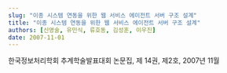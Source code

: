 ```yaml
---
slug: "이종 시스템 연동을 위한 웹 서비스 에이전트 서버 구조 설계"
title: "이종 시스템 연동을 위한 웹 서비스 에이전트 서버 구조 설계"
authors: [신영술, 유민식, 류호동, 김성훈, 이우진]
date: 2007-11-01
---
```


한국정보처리학회 추계학술발표대회 논문집, 제 14권, 제2호, 2007년 11월
